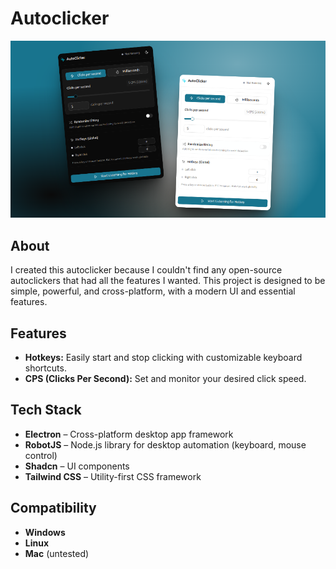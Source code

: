 # Autoclicker

![Autoclicker Screenshot](./banner.png)

## About

I created this autoclicker because I couldn't find any open-source autoclickers that had all the features I wanted. This project is designed to be simple, powerful, and cross-platform, with a modern UI and essential features.

## Features

- **Hotkeys:** Easily start and stop clicking with customizable keyboard shortcuts.
- **CPS (Clicks Per Second):** Set and monitor your desired click speed.

## Tech Stack

- **Electron** – Cross-platform desktop app framework
- **RobotJS** – Node.js library for desktop automation (keyboard, mouse control)
- **Shadcn** – UI components
- **Tailwind CSS** – Utility-first CSS framework

## Compatibility

- **Windows**
- **Linux**
- **Mac** (untested)
